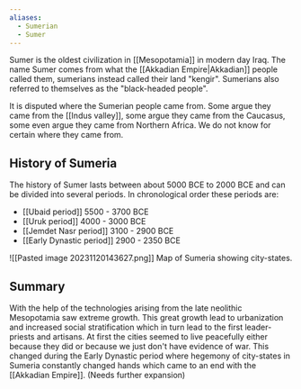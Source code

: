```yaml
---
aliases:
  - Sumerian
  - Sumer
---
```

Sumer is the oldest civilization in [[Mesopotamia]] in modern day Iraq. The name Sumer comes from what the [[Akkadian Empire|Akkadian]] people called them, sumerians instead called their land "kengir". Sumerians also referred to themselves as the "black-headed people". 

It is disputed where the Sumerian people came from. Some argue they came from the [[Indus valley]], some argue they came from the Caucasus, some even argue they came from Northern Africa. We do not know for certain where they came from.

## History of Sumeria

The history of Sumer lasts between about 5000 BCE to 2000 BCE and can be divided into several periods. In chronological order these periods are:

- [[Ubaid period]]  5500 - 3700 BCE
- [[Uruk period]] 4000 - 3000 BCE
- [[Jemdet Nasr period]] 3100 - 2900 BCE
- [[Early Dynastic period]] 2900 - 2350 BCE

![[Pasted image 20231120143627.png]] Map of Sumeria showing city-states.

## Summary
With the help of the technologies arising from the late neolithic Mesopotamia saw extreme growth. This great growth lead to urbanization and increased social stratification which in turn lead to the first leader-priests and artisans. At first the cities seemed to live peacefully either because they did or because we just don't have evidence of war. This changed during the Early Dynastic period where hegemony of city-states in Sumeria constantly changed hands which came to an end with the [[Akkadian Empire]]. (Needs further expansion)